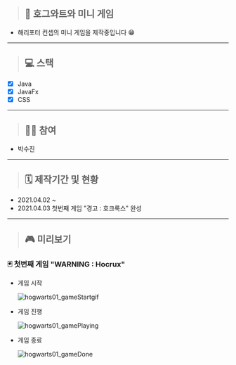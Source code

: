 > ## 🏰 호그와트와 미니 게임
- 해리포터 컨셉의 미니 게임을 제작중입니다 😁
___
> ## 💻 스택
- [x] Java
- [x] JavaFx
- [x] CSS
___
> ## 🙋‍♀️ 참여
- 박수진
___
> ## 🗓 제작기간 및 현황
- 2021.04.02 ~
- 2021.04.03 첫번째 게임 "경고 : 호크룩스" 완성
___
> ## 🎮 미리보기
### 🃏 첫번째 게임 "WARNING : Hocrux"
- 게임 시작

   ![hogwarts01_gameStartgif](https://user-images.githubusercontent.com/76279992/113436418-a484dd80-941f-11eb-9f68-29568bf0a922.gif)

- 게임 진행

   ![hogwarts01_gamePlaying](https://user-images.githubusercontent.com/76279992/113435818-88347100-941e-11eb-9d68-559cdb6fe9c7.gif)

- 게임 종료

   ![hogwarts01_gameDone](https://user-images.githubusercontent.com/76279992/113435814-87034400-941e-11eb-85c4-c71872dcb179.gif)

